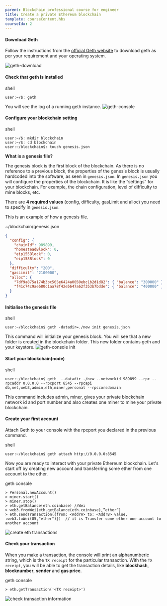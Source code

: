```yaml
---
parent: Blockchain professional course for engineer
title: Create a private Ethereum blockchain
template: courseContent.hbs
courseIdx: 2
---
```

#### Download Geth
Follow the instructions from the <a href="https://geth.ethereum.org/downloads/" target="_blonk">official Geth website</a> to download geth as per your requirement and your operating system.

<img src="/img/courses/bc-pro/qa1.png" alt="geth-download"/>

#### Check that geth is installed
<div class="precode">shell</div>

```console
user:~/$: geth
```

You will see the log of a running geth instance.
<img src="/img/courses/bc-pro/qa2.png" alt="geth-console" />

#### Configure your blockchain setting
<div class="precode">shell</div>

```
user:~/$: mkdir blockchain
user:~/$: cd blockchain
user:~/blockchain$: touch genesis.json
```

__What is a genesis file?__

The genesis block is the first block of the blockchain. As there is no reference to a previous block, the properties of the genesis block is usually hardcoded into the software, as seen in `genesis.json`. In `genesis.json` you will configure the properties of the blockchain. It is like the “settings” for your blockchain. For example, the chain configuration, level of difficulty to mine blocks, etc.

There are __4 required values__ (config, difficulty, gasLimit and alloc) you need to specify in `genesis.json`.

This is an example of how a genesis file.
<div class="precode">~/blockchain/genesis.json</div>

```json
{
  "config": {
    "chainId": 989899,
    "homesteadBlock": 0,
    "eip155Block": 0,
    "eip158Block": 0
  },
  "difficulty": "200",
  "gasLimit": "2100000",
  "alloc": {
    "7df9a875a174b3bc565e6424a0050ebc1b2d1d82": { "balance": "300000" },
    "f41c74c9ae680c1aa78f42e5647a62f353b7bdde": { "balance": "400000" }
  }
}
```

#### Initialise the genesis file
<div class="precode">shell</div>

```console
user:~/blockchain$ geth -datadir=./new init genesis.json
```
This command will initialize your genesis block. You will see that a new folder is created in the blockchain folder. This new folder contains geth and your keystore.
<img src="/img/courses/bc-pro/qa5.png" alt="geth-console init" />

#### Start your blockchain(node)
<div class="precode">shell</div>

```no-wrap
user:~/blockchain$ geth  --datadir ./new --networkid 989899 --rpc --rpcaddr 0.0.0.0 --rpcport 8545 --rpcapi db,net,web3,admin,eth,miner,personal --rpccorsdomain
```

This command includes admin, miner, gives your private blockchain network id and port number and also creates one miner to mine your private blockchain.

#### Create your first account
Attach Geth to your console with the rpcport you declared in the previous command.
<div class="precode">shell</div>

```console
user:~/blockchain$ geth attach http://0.0.0.0:8545
```

Now you are ready to interact with your private Ethereum blockchain. Let's start off by creating new account and transferring some ether from one account to the other.

<div class="precode">geth console</div>

```console
> Personal.newAccount()
> miner.start()
> miner.stop()
> eth.getBalance(eth.coinbase) //Wei
> web3.fromWei(eth.getBalance(eth.coinbase),”ether”)
> eth.sendTransaction({from: <AddrA> to: <AddrB> value, :web3.toWei(85,"ether")})  // it is Transfer some ether one account to another account
```
<img src="/img/courses/bc-pro/qa8.png" alt="create eth transactions" />


#### Check your transaction
When you make a transaction, the console will print an alphanumberic string, which is the `TX receipt` for the particular transaction. With the `TX receipt`, you will be able to get the transaction details, like __blockhash__, __blocknumber__, __sender__ and __gas price__.

<div class="precode">geth console</div>

```console
> eth.getTransaction('<TX receipt>')
```
<img src="/img/courses/bc-pro/qa9.png" alt="check transaction information" />
